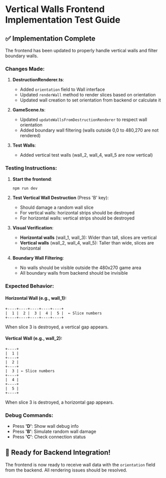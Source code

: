 # Vertical Walls Frontend Implementation Test Guide

## ✅ Implementation Complete

The frontend has been updated to properly handle vertical walls and filter boundary walls.

### Changes Made:

1. **DestructionRenderer.ts**:
   - Added `orientation` field to Wall interface
   - Updated `renderWall` method to render slices based on orientation
   - Updated wall creation to set orientation from backend or calculate it

2. **GameScene.ts**: 
   - Updated `updateWallsFromDestructionRenderer` to respect wall orientation
   - Added boundary wall filtering (walls outside 0,0 to 480,270 are not rendered)

3. **Test Walls**:
   - Added vertical test walls (wall_2, wall_4, wall_5 are now vertical)

### Testing Instructions:

1. **Start the frontend**:
   ```bash
   npm run dev
   ```

2. **Test Vertical Wall Destruction** (Press 'B' key):
   - Should damage a random wall slice
   - For vertical walls: horizontal strips should be destroyed
   - For horizontal walls: vertical strips should be destroyed

3. **Visual Verification**:
   - **Horizontal walls** (wall_1, wall_3): Wider than tall, slices are vertical
   - **Vertical walls** (wall_2, wall_4, wall_5): Taller than wide, slices are horizontal

4. **Boundary Wall Filtering**:
   - No walls should be visible outside the 480x270 game area
   - All boundary walls from backend should be invisible

### Expected Behavior:

#### Horizontal Wall (e.g., wall_1):
```
+----+----+----+----+----+
|  1 |  2 |  3 |  4 |  5 |  ← Slice numbers
+----+----+----+----+----+
```
When slice 3 is destroyed, a vertical gap appears.

#### Vertical Wall (e.g., wall_2):  
```
+----+ 
|  1 |
+----+
|  2 |
+----+
|  3 | ← Slice numbers
+----+
|  4 |
+----+
|  5 |
+----+
```
When slice 3 is destroyed, a horizontal gap appears.

### Debug Commands:
- Press **'D'**: Show wall debug info
- Press **'B'**: Simulate random wall damage
- Press **'C'**: Check connection status

## 🎯 Ready for Backend Integration!

The frontend is now ready to receive wall data with the `orientation` field from the backend. All rendering issues should be resolved. 